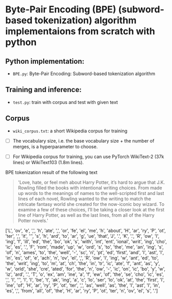 # Byte-Pair Encoding (BPE) (subword-based tokenization) algorithm implementaions from scratch with python

## Python implementation:  
- `BPE.py`:  Byte-Pair Encoding: Subword-based tokenization algorithm

## Training and inference:  
- `test.py`: train with corpus and test with given text

## Corpus
- `wiki_corpus.txt`: a short Wikipedia corpus for training

- [ ] The vocabulary size, i.e. the base vocabulary size + the number of merges, is a hyperparameter to choose.

- [ ] For Wikipedia corpus for training, you can use PyTorch WikiText-2 (37k lines) or WikiText103 (1.8m lines).

BPE tokenization result of the following text

>'Love, hate, or feel meh about Harry Potter, it’s hard to argue that J.K. Rowling filled the books with intentional writing choices. From made up words to the meanings of names to the well-scripted first and last lines of each novel, Rowling wanted to the writing to match the intricate fantasy world she created for the now-iconic boy wizard. To examine a few of these choices, I’ll be taking a closer look at the first line of Harry Potter, as well as the last lines, from all of the Harry Potter novels.'

['L', 'ov', 'e', ',', 'h', 'ate', ',', 'or', 'fe', 'el', 'me', 'h', 'about', 'H', 'ar', 'ry', 'P', 'ot', 'ter', ',', 'it', '’', 's', 'h', 'ard', 'to', 'ar', 'g', 'ue', 'that', 'J', '.', 'K', '.', 'R', 'ow', 'l', 'ing', 'f', 'ill', 'ed', 'the', 'bo', 'ok', 's', 'with', 'int', 'ent', 'ional', 'writ', 'ing', 'cho', 'ic', 'es', '.', 'F', 'rom', 'made', 'up', 'w', 'ord', 's', 'to', 'the', 'me', 'an', 'ing', 's', 'of', 'n', 'ames', 'to', 'the', 'well', '-', 'sc', 'ri', 'pt', 'ed', 'first', 'and', 'l', 'ast', 'l', 'in', 'es', 'of', 'e', 'ach', 'n', 'ov', 'el', ',', 'R', 'ow', 'l', 'ing', 'w', 'ant', 'ed', 'to', 'the', 'writ', 'ing', 'to', 'm', 'at', 'ch', 'the', 'in', 'tr', 'ic', 'ate', 'f', 'ant', 'as', 'y', 'w', 'orld', 'she', 'cre', 'ated', 'for', 'the', 'n', 'ow', '-', 'ic', 'on', 'ic', 'bo', 'y', 'w', 'iz', 'ard', '.', 'T', 'o', 'ex', 'am', 'ine', 'a', 'f', 'ew', 'of', 'the', 'se', 'cho', 'ic', 'es', ',', 'I', '’', 'l', 'l', 'be', 't', 'ak', 'ing', 'a', 'c', 'lo', 'ser', 'lo', 'ok', 'at', 'the', 'first', 'l', 'ine', 'of', 'H', 'ar', 'ry', 'P', 'ot', 'ter', ',', 'as', 'well', 'as', 'the', 'l', 'ast', 'l', 'in', 'es', ',', 'from', 'all', 'of', 'the', 'H', 'ar', 'ry', 'P', 'ot', 'ter', 'n', 'ov', 'el', 's', '.']
